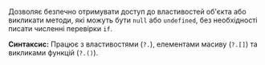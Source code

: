 
Дозволяє безпечно отримувати доступ до властивостей об'єкта або викликати методи, які можуть бути `null` або `undefined`, без необхідності писати численні перевірки `if`.

**Синтаксис:**
Працює з властивостями (`?.`), елементами масиву (`?.[]`) та викликами функцій (`?.()`).

